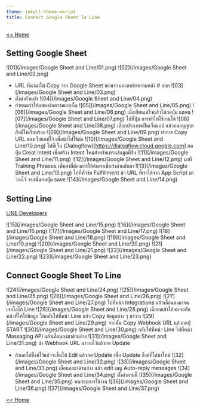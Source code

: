 ```yaml
---
theme: jekyll-theme-merlot
title: Connect Google Sheet To Line
---
```

[<< Home](https://yaikaew.github.io/index.html)

## Setting Google Sheet

![01](/images/Google Sheet and Line/01.png)
![02](/images/Google Sheet and Line/02.png)
- URL ที่นำมาให้ Copy จาก Google Sheet ของเรา และลบข้อความหลัง # ออก
![03](/images/Google Sheet and Line/03.png)
- ตั้งค่าตัวแปร
![04](/images/Google Sheet and Line/04.png)
- กำหนดว่าให้แสดงข้อความแบบใด
![05](/images/Google Sheet and Line/05.png)
![06](/images/Google Sheet and Line/06.png)
เมื่อเขียนเสร็จแล้วให้กดปุ่ม save
![07](/images/Google Sheet and Line/07.png)
ไปที่ปุ่ม การทำให้ใช้งานได้
![08](/images/Google Sheet and Line/08.png)
เลือกประเภทเป็นเว็บแอป แล้วกดอนุญาตสิทธิ์ให้เรียบร้อย
![09](/images/Google Sheet and Line/09.png)
ทำการ Copy URL ของเว็บแอปไว้ เพื่อนำไปใช้ต่อ
![10](/images/Google Sheet and Line/10.png)
ไปที่เว็บ (Dialogflow)[https://dialogflow.cloud.google.com]
กดปุ่ม Creat Intent เพื่อสร้าง Intent ใหม่สำหรับเทรนข้อมูลที่รับ
![11](/images/Google Sheet and Line/11.png)
![12](/images/Google Sheet and Line/12.png)
มาที่ Training Phrases เพิ่มคำที่ต้องการให้ค้นหาเพื่อส่งค่ากลับมา
![13](/images/Google Sheet and Line/13.png)
ไปที่หัวข้อ Fulfillment นำ URL ที่เราได้จาก App Script มาวางไว้ จากนั้นกดปุ่ม save
![14](/images/Google Sheet and Line/14.png)

## Setting Line
[LINE Developers](https://developers.line.biz/en/)

![15](/images/Google Sheet and Line/15.png)
![16](/images/Google Sheet and Line/16.png)
![17](/images/Google Sheet and Line/17.png)
![18](/images/Google Sheet and Line/18.png)
![19](/images/Google Sheet and Line/19.png)
![20](/images/Google Sheet and Line/20.png)
![21](/images/Google Sheet and Line/21.png)
![22](/images/Google Sheet and Line/22.png)
![23](/images/Google Sheet and Line/23.png)


## Connect Google Sheet To Line

![24](/images/Google Sheet and Line/24.png)
![25](/images/Google Sheet and Line/25.png)
![26](/images/Google Sheet and Line/26.png)
![27](/images/Google Sheet and Line/27.png)
ไปที่หน้า Integrations แล้วเลื่อนลงมาจนเจอโลโก้ Line 
![28](/images/Google Sheet and Line/28.png)
เมื่อกดเข้าไปจะเจอกับหน้าที่ให้ใส่ข้อมูล ให้กลับไปที่หน้า Line แล้ว Copy ข้อมูลต่าง ๆ มาวาง
![29](/images/Google Sheet and Line/29.png)
จากนั้น Copy Webhook URL แล้วกดปุ่ START
![30](/images/Google Sheet and Line/30.png)
กลับไปที่หน้า Line ไปที่หน้า Massaging API แล้วเลื่อนลงมาด้านล่าง 
![31](/images/Google Sheet and Line/31.png)
นำ Webhook URL มาวางไว้แล้วกด Update
* ถ้าเคยใส่ลิ้งค์ไว้แล้วจะขึ้นให้ Edit แล้วกด Update เพื่อ Update ลิ้งค์ที่ได้มาใหม่
![32](/images/Google Sheet and Line/32.png)
![33](/images/Google Sheet and Line/33.png)
เลื่อนลงมาด้านล่าง แล้ว edit เมนู Auto-reply messages
![34](/images/Google Sheet and Line/34.png)
ตั้งค่าตามนี้
![35](/images/Google Sheet and Line/35.png)
ทดสอบการใช้งาน
![36](/images/Google Sheet and Line/36.png)
![37](/images/Google Sheet and Line/37.png)


[<< Home](https://yaikaew.github.io/index.html)
